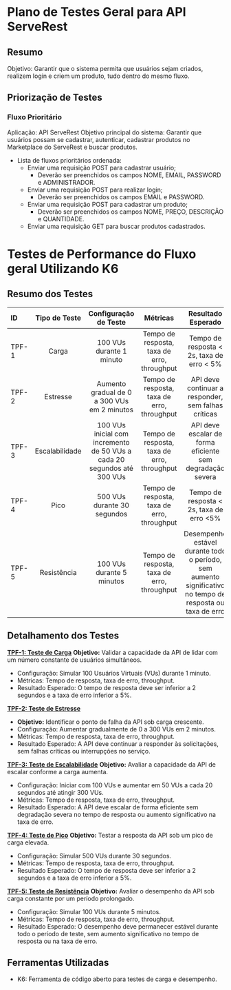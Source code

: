 # Plano de Testes Geral para API ServeRest
## Resumo
Objetivo: Garantir que o sistema permita que usuários sejam criados, realizem login e criem um produto, tudo dentro do mesmo fluxo.

## Priorização de Testes
### Fluxo Prioritário
Aplicação: API ServeRest
Objetivo principal do sistema: Garantir que usuários possam se cadastrar, autenticar, cadastrar produtos no Marketplace do ServeRest e buscar produtos.
- Lista de fluxos prioritários ordenada:
    - Enviar uma requisição POST para cadastrar usuário;
        - Deverão ser preenchidos os campos NOME, EMAIL, PASSWORD e ADMINISTRADOR.
    - Enviar uma requisição POST para realizar login;
        - Deverão ser preenchidos os campos EMAIL e PASSWORD.
    - Enviar uma requisição POST para cadastrar um produto;
        - Deverão ser preenchidos os campos NOME, PREÇO, DESCRIÇÂO e QUANTIDADE.
    - Enviar uma requisição GET para buscar produtos cadastrados.

# Testes de Performance do Fluxo geral Utilizando K6
## Resumo dos Testes
| ID | Tipo de Teste | Configuração de Teste | Métricas | Resultado Esperado | Verbo |
|:---|:-------------:|:---------------------:|:--------:|:------------------:|:-----:|
| TPF-1 | Carga | 100 VUs durante 1 minuto | Tempo de resposta, taxa de erro, throughput | Tempo de resposta < 2s, taxa de erro < 5% | GET e POST |
| TPF-2 | Estresse | Aumento gradual de 0 a 300 VUs em 2 minutos | Tempo de resposta, taxa de erro, throughput | API deve continuar a responder, sem falhas críticas | GET e POST |
| TPF-3 | Escalabilidade | 100 VUs inicial com incremento de 50 VUs a cada 20 segundos até 300 VUs | Tempo de resposta, taxa de erro, throughput | API deve escalar de forma eficiente sem degradação severa | GET e POST |
| TPF-4 | Pico | 500 VUs durante 30 segundos | Tempo de resposta, taxa de erro, throughput | Tempo de resposta < 2s, taxa de erro <5% | GET e POST |
| TPF-5 | Resistência | 100 VUs durante 5 minutos | Tempo de resposta, taxa de erro, throughput | Desempenho estável durante todo o período, sem aumento significativo no tempo de resposta ou taxa de erro | GET e POST |

## Detalhamento dos Testes
**[TPF-1: Teste de Carga](https://github.com/ItzOliver/Programa_de_Bolsas_AWS_for_Software_Quality_Test_Automation/blob/pb_sprint6/Sprint6/Dia%2010%20Challenge/Plano%20de%20Testes/Fluxo%20Geral/Resultados_Fluxo_Geral.md#teste-de-carga---tpf-1)**
**Objetivo:** Validar a capacidade da API de lidar com um número constante de usuários simultâneos.
- Configuração: Simular 100 Usuários Virtuais (VUs) durante 1 minuto.
- Métricas: Tempo de resposta, taxa de erro, throughput.
- Resultado Esperado: O tempo de resposta deve ser inferior a 2 segundos e a taxa de erro inferior a 5%.

**[TPF-2: Teste de Estresse](https://github.com/ItzOliver/Programa_de_Bolsas_AWS_for_Software_Quality_Test_Automation/blob/pb_sprint6/Sprint6/Dia%2010%20Challenge/Plano%20de%20Testes/Fluxo%20Geral/Resultados_Fluxo_Geral.md#teste-de-estresse---tpf-2)**
- **Objetivo:** Identificar o ponto de falha da API sob carga crescente.
- Configuração: Aumentar gradualmente de 0 a 300 VUs em 2 minutos.
- Métricas: Tempo de resposta, taxa de erro, throughput.
- Resultado Esperado: A API deve continuar a responder às solicitações, sem falhas críticas ou interrupções no serviço.

**[TPF-3: Teste de Escalabilidade](https://github.com/ItzOliver/Programa_de_Bolsas_AWS_for_Software_Quality_Test_Automation/blob/pb_sprint6/Sprint6/Dia%2010%20Challenge/Plano%20de%20Testes/Fluxo%20Geral/Resultados_Fluxo_Geral.md#teste-de-escalabilidade---tpf-3)**
**Objetivo:** Avaliar a capacidade da API de escalar conforme a carga aumenta.
- Configuração: Iniciar com 100 VUs e aumentar em 50 VUs a cada 20 segundos até atingir 300 VUs.
- Métricas: Tempo de resposta, taxa de erro, throughput.
- Resultado Esperado: A API deve escalar de forma eficiente sem degradação severa no tempo de resposta ou aumento significativo na taxa de erro.

**[TPF-4: Teste de Pico](https://github.com/ItzOliver/Programa_de_Bolsas_AWS_for_Software_Quality_Test_Automation/blob/pb_sprint6/Sprint6/Dia%2010%20Challenge/Plano%20de%20Testes/Fluxo%20Geral/Resultados_Fluxo_Geral.md#teste-de-pico---tpf-4)**
**Objetivo:** Testar a resposta da API sob um pico de carga elevada.
- Configuração: Simular 500 VUs durante 30 segundos.
- Métricas: Tempo de resposta, taxa de erro, throughput.
- Resultado Esperado: O tempo de resposta deve ser inferior a 2 segundos e a taxa de erro inferior a 5%.

**[TPF-5: Teste de Resistência](https://github.com/ItzOliver/Programa_de_Bolsas_AWS_for_Software_Quality_Test_Automation/blob/pb_sprint6/Sprint6/Dia%2010%20Challenge/Plano%20de%20Testes/Fluxo%20Geral/Resultados_Fluxo_Geral.md#teste-de-resistência---tpf-5)**
**Objetivo:** Avaliar o desempenho da API sob carga constante por um período prolongado.
- Configuração: Simular 100 VUs durante 5 minutos.
- Métricas: Tempo de resposta, taxa de erro, throughput.
- Resultado Esperado: O desempenho deve permanecer estável durante todo o período de teste, sem aumento significativo no tempo de resposta ou na taxa de erro.

## Ferramentas Utilizadas
- K6: Ferramenta de código aberto para testes de carga e desempenho.
